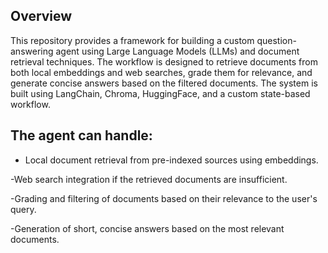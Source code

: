 ## Overview



This repository provides a framework for building a custom question-answering agent using Large Language Models (LLMs) and document retrieval techniques. The workflow is designed to retrieve documents from both local embeddings and web searches, grade them for relevance, and generate concise answers based on the filtered documents. The system is built using LangChain, Chroma, HuggingFace, and a custom state-based workflow.

## The agent can handle:

- Local document retrieval from pre-indexed sources using embeddings.


-Web search integration if the retrieved documents are insufficient.




-Grading and filtering of documents based on their relevance to the user's query.



-Generation of short, concise answers based on the most relevant documents.
